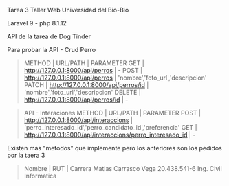 Tarea 3 Taller Web 
Universidad del Bio-Bio

Laravel 9 - php 8.1.12

API de la tarea de Dog Tinder 

Para probar la API - Crud Perro

>METHOD | URL/PATH                               | PARAMETER
>GET    | http://127.0.0.1:8000/api/perros       | -
>POST   | http://127.0.0.1:8000/api/perros       | 'nombre','foto_url','descripcion'
>PATCH  | http://127.0.0.1:8000/api/perros/id    | 'nombre','foto_url','descripcion'
>DELETE | http://127.0.0.1:8000/api/perros/id    | -


>API - Interaciones
>METHOD | URL/PATH                               | PARAMETER
>POST   | http://127.0.0.1:8000/api/interaccions | 'perro_interesado_id','perro_candidato_id','preferencia'
>GET    | http://127.0.0.1:8000/api/interaccions/perro_interesado_id | -

Existen mas "metodos" que implemente pero los anteriores son los pedidos por la taera 3

>Nombre               | RUT           | Carrera
>Matias Carrasco Vega   20.438.541-6    Ing. Civil Informatica